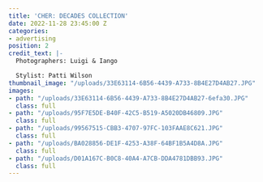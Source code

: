 ```yaml
---
title: 'CHER: DECADES COLLECTION'
date: 2022-11-28 23:45:00 Z
categories:
- advertising
position: 2
credit_text: |-
  Photographers: Luigi & Iango

  Stylist: Patti Wilson
thumbnail_image: "/uploads/33E63114-6B56-4439-A733-8B4E27D4AB27.JPG"
images:
- path: "/uploads/33E63114-6B56-4439-A733-8B4E27D4AB27-6efa30.JPG"
  class: full
- path: "/uploads/95F7E5DE-B40F-42C5-B519-A5020DB46809.JPG"
  class: full
- path: "/uploads/99567515-CBB3-4707-97FC-103FAAE8C621.JPG"
  class: full
- path: "/uploads/BA028856-DE1F-4253-A38F-64BF1B5A4D8A.JPG"
  class: full
- path: "/uploads/D01A167C-B0C8-40A4-A7CB-DDA4781DBB93.JPG"
  class: full
---
```


